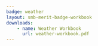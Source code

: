 ```yaml
---
badge: weather
layout: smb-merit-badge-workbook
downloads:
    - name: Weather Workbook
      url: weather-workbook.pdf
---
```

